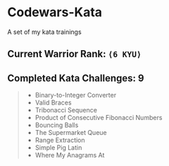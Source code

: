 # Codewars-Kata
A set of my kata trainings

## Current Warrior Rank: `⟨6 KYU⟩`

## Completed Kata Challenges: 9
> * Binary-to-Integer Converter
> * Valid Braces
> * Tribonacci Sequence
> * Product of Consecutive Fibonacci Numbers
> * Bouncing Balls
> * The Supermarket Queue
> * Range Extraction
> * Simple Pig Latin
> * Where My Anagrams At